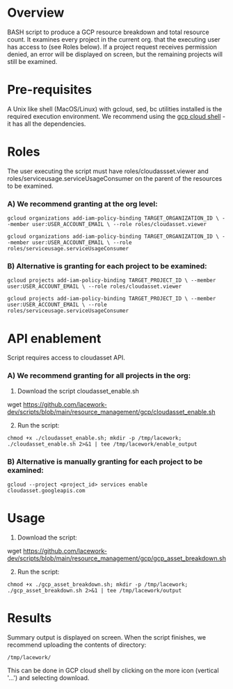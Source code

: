 # Overview

BASH script to produce a GCP resource breakdown and total resource count.
It examines every project in the current org. that the executing user has access to (see Roles below).
If a project request receives permission denied, an error will be displayed on screen, but the remaining projects will still be examined.

# Pre-requisites

A Unix like shell (MacOS/Linux) with gcloud, sed, bc utilities installed is the required execution environment.
We recommend using the [gcp cloud shell](https://console.cloud.google.com/home/dashboard?cloudshell=true) - it has all the dependencies.

# Roles

The user executing the script must have roles/cloudassset.viewer and roles/serviceusage.serviceUsageConsumer on the parent of the resources to be examined.

### A) We recommend granting at the org level:

`gcloud organizations add-iam-policy-binding TARGET_ORGANIZATION_ID \
     --member user:USER_ACCOUNT_EMAIL \
     --role roles/cloudasset.viewer`

`gcloud organizations add-iam-policy-binding TARGET_ORGANIZATION_ID \
     --member user:USER_ACCOUNT_EMAIL \
     --role roles/serviceusage.serviceUsageConsumer`

### B) Alternative is granting for each project to be examined:

`gcloud projects add-iam-policy-binding TARGET_PROJECT_ID \
     --member user:USER_ACCOUNT_EMAIL \
     --role roles/cloudasset.viewer`

`gcloud projects add-iam-policy-binding TARGET_PROJECT_ID \
     --member user:USER_ACCOUNT_EMAIL \
     --role roles/serviceusage.serviceUsageConsumer`

# API enablement

Script requires access to cloudasset API.

### A) We recommend granting for all projects in the org:

1. Download the script cloudasset_enable.sh

wget https://github.com/lacework-dev/scripts/blob/main/resource_management/gcp/cloudasset_enable.sh

2. Run the script:

`chmod +x ./cloudasset_enable.sh; mkdir -p /tmp/lacework; ./cloudasset_enable.sh 2>&1 | tee /tmp/lacework/enable_output`

### B) Alternative is manually granting for each project to be examined:

`gcloud --project <project_id> services enable cloudasset.googleapis.com`

# Usage

1. Download the script:

wget https://github.com/lacework-dev/scripts/blob/main/resource_management/gcp/gcp_asset_breakdown.sh

2. Run the script:

`chmod +x ./gcp_asset_breakdown.sh; mkdir -p /tmp/lacework; ./gcp_asset_breakdown.sh 2>&1 | tee /tmp/lacework/output`

# Results

Summary output is displayed on screen.
When the script finishes, we recommend uploading the contents of directory:

`/tmp/lacework/`

This can be done in GCP cloud shell by clicking on the more icon (vertical '...') and selecting download.
